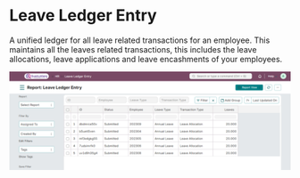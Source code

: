 # Leave Ledger Entry 

A unified ledger for all leave related transactions for an employee. This maintains all the leaves related transactions, this includes the leave allocations, leave applications and leave encashments of your employees.

![LeaveLedgerEntry](../images/Leaves-Images/LeaveLedgerEntry.png)